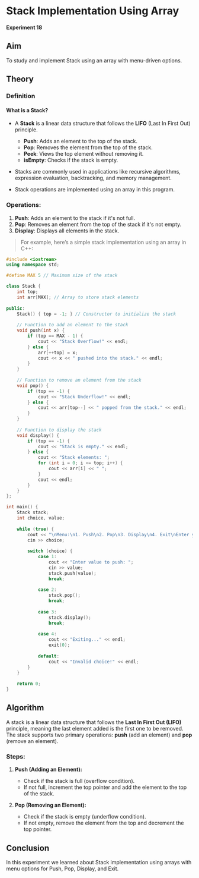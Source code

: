 # Stack Implementation Using Array

**Experiment 18**

## Aim  
To study and implement Stack using an array with menu-driven options.

## Theory  
### Definition  
#### What is a Stack?
- A **Stack** is a linear data structure that follows the **LIFO** (Last In First Out) principle.
  - **Push**: Adds an element to the top of the stack.
  - **Pop**: Removes the element from the top of the stack.
  - **Peek**: Views the top element without removing it.
  - **isEmpty**: Checks if the stack is empty.
  
- Stacks are commonly used in applications like recursive algorithms, expression evaluation, backtracking, and memory management.

- Stack operations are implemented using an array in this program.

### Operations:
1. **Push**: Adds an element to the stack if it's not full.
2. **Pop**: Removes an element from the top of the stack if it's not empty.
3. **Display**: Displays all elements in the stack.

> For example, here’s a simple stack implementation using an array in C++:

```cpp
#include <iostream>
using namespace std;

#define MAX 5 // Maximum size of the stack

class Stack {
    int top;
    int arr[MAX]; // Array to store stack elements
    
public:
    Stack() { top = -1; } // Constructor to initialize the stack
    
    // Function to add an element to the stack
    void push(int x) {
        if (top == MAX - 1) {
            cout << "Stack Overflow!" << endl;
        } else {
            arr[++top] = x;
            cout << x << " pushed into the stack." << endl;
        }
    }
    
    // Function to remove an element from the stack
    void pop() {
        if (top == -1) {
            cout << "Stack Underflow!" << endl;
        } else {
            cout << arr[top--] << " popped from the stack." << endl;
        }
    }
    
    // Function to display the stack
    void display() {
        if (top == -1) {
            cout << "Stack is empty." << endl;
        } else {
            cout << "Stack elements: ";
            for (int i = 0; i <= top; i++) {
                cout << arr[i] << " ";
            }
            cout << endl;
        }
    }
};

int main() {
    Stack stack;
    int choice, value;
    
    while (true) {
        cout << "\nMenu:\n1. Push\n2. Pop\n3. Display\n4. Exit\nEnter your choice: ";
        cin >> choice;
        
        switch (choice) {
            case 1:
                cout << "Enter value to push: ";
                cin >> value;
                stack.push(value);
                break;
                
            case 2:
                stack.pop();
                break;
                
            case 3:
                stack.display();
                break;
                
            case 4:
                cout << "Exiting..." << endl;
                exit(0);
                
            default:
                cout << "Invalid choice!" << endl;
        }
    }
    
    return 0;
}
```

## Algorithm

A stack is a linear data structure that follows the **Last In First Out (LIFO)** principle, meaning the last element added is the first one to be removed. The stack supports two primary operations: **push** (add an element) and **pop** (remove an element).

### Steps:

1. **Push (Adding an Element):**
   - Check if the stack is full (overflow condition).
   - If not full, increment the top pointer and add the element to the top of the stack.

2. **Pop (Removing an Element):**
   - Check if the stack is empty (underflow condition).
   - If not empty, remove the element from the top and decrement the top pointer.
     

## Conclusion 
In this experiment we learned about Stack implementation using arrays with menu options for Push, Pop, Display, and Exit.






